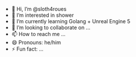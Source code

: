 - 👋 Hi, I’m @sloth4roues
- 👀 I’m interested in shower
- 🌱 I’m currently learning Golang + Unreal Engine 5
- 💞️ I’m looking to collaborate on ...
- 📫 How to reach me ...
- 😄 Pronouns: he/him
- ⚡ Fun fact: ...

<!---
sloth4roues/sloth4roues is a ✨ special ✨ repository because its `README.md` (this file) appears on your GitHub profile.
You can click the Preview link to take a look at your changes.
--->
